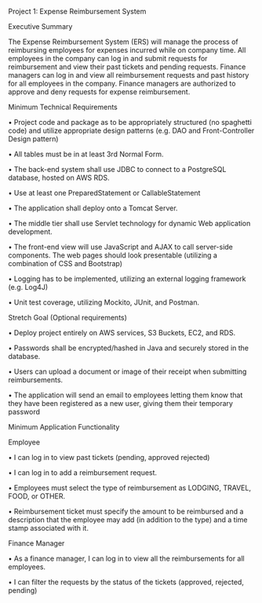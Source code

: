 
Project 1: Expense Reimbursement System

Executive Summary

The Expense Reimbursement System (ERS) will manage the process of reimbursing employees for expenses incurred while on company time. All employees in the company can log in and submit requests for reimbursement and view their past tickets and pending requests. Finance managers can log in and view all reimbursement requests and past history for all employees in the company. Finance managers are authorized to approve and deny requests for expense reimbursement.

Minimum Technical Requirements

• Project code and package as to be appropriately structured (no spaghetti code) and utilize appropriate design patterns (e.g. DAO and Front-Controller Design pattern)

• All tables must be in at least 3rd Normal Form.

• The back-end system shall use JDBC to connect to a PostgreSQL database, hosted on AWS RDS.

• Use at least one PreparedStatement or CallableStatement

• The application shall deploy onto a Tomcat Server.

• The middle tier shall use Servlet technology for dynamic Web application development.

• The front-end view will use JavaScript and AJAX to call server-side components. The web pages should look presentable (utilizing a combination of CSS and Bootstrap)

• Logging has to be implemented, utilizing an external logging framework (e.g. Log4J)

• Unit test coverage, utilizing Mockito, JUnit, and Postman.

Stretch Goal (Optional requirements)

• Deploy project entirely on AWS services, S3 Buckets, EC2, and RDS.

• Passwords shall be encrypted/hashed in Java and securely stored in the database.

• Users can upload a document or image of their receipt when submitting reimbursements.

• The application will send an email to employees letting them know that they have been registered as a new user, giving them their temporary password

Minimum Application Functionality

Employee

• I can log in to view past tickets (pending, approved rejected)

• I can log in to add a reimbursement request.

• Employees must select the type of reimbursement as LODGING, TRAVEL, FOOD, or OTHER.

• Reimbursement ticket must specify the amount to be reimbursed and a description that the employee may add (in addition to the type) and a time stamp associated with it.

Finance Manager

• As a finance manager, I can log in to view all the reimbursements for all employees.

• I can filter the requests by the status of the tickets (approved, rejected, pending)
